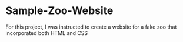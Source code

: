 # Sample-Zoo-Website

For this project, I was instructed to create a website for a fake zoo that incorporated both HTML and CSS
